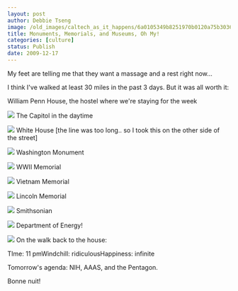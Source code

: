 ```yaml
---
layout: post
author: Debbie Tseng
image: /old_images/caltech_as_it_happens/6a0105349b8251970b0120a75b3036970b.jpg
title: Monuments, Memorials, and Museums, Oh My!
categories: [culture]
status: Publish
date: 2009-12-17
---
```


My feet are telling me that they want a massage and a rest right now...

I think I've walked at least 30 miles in the past 3 days. But it was all worth it:

William Penn House, the hostel where we're staying for the week


![](/old_images/caltech_as_it_happens/6a0105349b8251970b0120a75b305a970b.jpg)
The Capitol in the daytime


![](/old_images/caltech_as_it_happens/6a0105349b8251970b0120a75b307b970b.jpg)
White House [the line was too long.. so I took this on the other side of the street]


![](/old_images/caltech_as_it_happens/6a0105349b8251970b0128765e4662970c.jpg)
Washington Monument


![](/old_images/caltech_as_it_happens/6a0105349b8251970b0128765e46c0970c.jpg)
WWII Memorial


![](/old_images/caltech_as_it_happens/6a0105349b8251970b0120a75b322c970b.jpg)
Vietnam Memorial


![](/old_images/caltech_as_it_happens/6a0105349b8251970b0120a75b34e3970b.jpg)
Lincoln Memorial


![](/old_images/caltech_as_it_happens/6a0105349b8251970b0128765e4f15970c.jpg)
Smithsonian


![](/old_images/caltech_as_it_happens/6a0105349b8251970b0120a75b385d970b.jpg)
Department of Energy!


![](/old_images/caltech_as_it_happens/6a0105349b8251970b0128765e5548970c.jpg)
On the walk back to the house:

TIme: 11 pmWindchill: ridiculousHappiness: infinite

Tomorrow's agenda: NIH, AAAS, and the Pentagon.

Bonne nuit!
